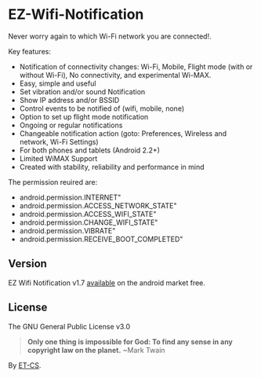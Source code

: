 EZ-Wifi-Notification
====================

Never worry again to which Wi-Fi network you are connected!.

Key features:
  - Notification of connectivity changes: Wi-Fi, Mobile, Flight mode (with or without Wi-Fi), No connectivity, and experimental Wi-MAX.
  - Easy, simple and useful
  - Set vibration and/or sound Notification
  - Show IP address and/or BSSID
  - Control events to be notified of (wifi, mobile, none)
  - Option to set up flight mode notification
  - Ongoing or regular notifications
  - Changeable notification action (goto: Preferences, Wireless and network, Wi-Fi Settings)
  - For both phones and tablets (Android 2.2+)
  - Limited WiMAX Support
  - Created with stability, reliability and performance in mind

The permission reuired are:
  - android.permission.INTERNET"
  - android.permission.ACCESS_NETWORK_STATE"
  - android.permission.ACCESS_WIFI_STATE"
  - android.permission.CHANGE_WIFI_STATE"
  - android.permission.VIBRATE"
  - android.permission.RECEIVE_BOOT_COMPLETED"

Version
----

EZ Wifi Notification v1.7 [available][EZ-WIFI] on the android market free.

License
----

The GNU General Public License v3.0


> **Only one thing is impossible for God: To find any sense in any copyright law on the planet.** ~Mark Twain

By [ET-CS].

[ET-CS]:http://etcs.me/
[EZ-WIFI]:https://play.google.com/store/apps/details?id=et.nWifiManager